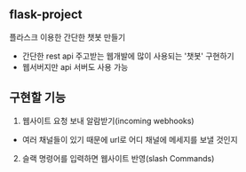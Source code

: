 ## flask-project
플라스크 이용한 간단한 챗봇 만들기
- 간단한 rest api 주고받는 웹개발에 많이 사용되는 '챗봇' 구현하기
- 웹서버지만 api 서버도 사용 가능

## 구현할 기능
1. 웹사이트 요청 보내 알람받기(incoming webhooks)
- 여러 채널들이 있기 때문에 url로 어디 채널에 메세지를 보낼 것인지
2. 슬랙 명령어를 입력하면 웹사이트 반영(slash Commands)
